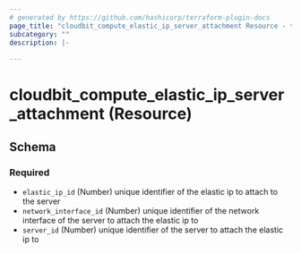 ```yaml
---
# generated by https://github.com/hashicorp/terraform-plugin-docs
page_title: "cloudbit_compute_elastic_ip_server_attachment Resource - terraform-provider-cloudbit"
subcategory: ""
description: |-
  
---
```


# cloudbit_compute_elastic_ip_server_attachment (Resource)





<!-- schema generated by tfplugindocs -->
## Schema

### Required

- `elastic_ip_id` (Number) unique identifier of the elastic ip to attach to the server
- `network_interface_id` (Number) unique identifier of the network interface of the server to attach the elastic ip to
- `server_id` (Number) unique identifier of the server to attach the elastic ip to



